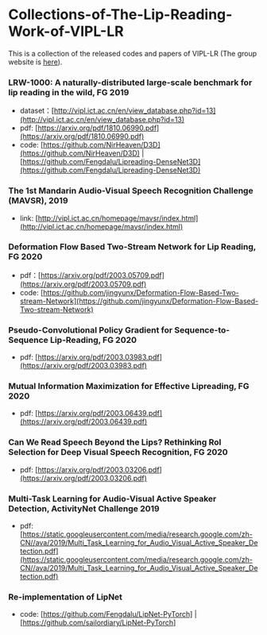 # Collections-of-The-Lip-Reading-Work-of-VIPL-LR
This is a collection of the released codes and papers of VIPL-LR (The group website is [here](http://vipl.ict.ac.cn/en/team.php?id=9)).

### LRW-1000: A naturally-distributed large-scale benchmark for lip reading in the wild, FG 2019
  * dataset：[http://vipl.ict.ac.cn/en/view_database.php?id=13](http://vipl.ict.ac.cn/en/view_database.php?id=13)  
  * pdf: [https://arxiv.org/pdf/1810.06990.pdf](https://arxiv.org/pdf/1810.06990.pdf)  
  * code: [https://github.com/NirHeaven/D3D](https://github.com/NirHeaven/D3D)   | [https://github.com/Fengdalu/Lipreading-DenseNet3D](https://github.com/Fengdalu/Lipreading-DenseNet3D)  
### The 1st Mandarin Audio-Visual Speech Recognition Challenge (MAVSR), 2019
  * link: [http://vipl.ict.ac.cn/homepage/mavsr/index.html](http://vipl.ict.ac.cn/homepage/mavsr/index.html)
  
### Deformation Flow Based Two-Stream Network for Lip Reading, FG 2020
  * pdf：[https://arxiv.org/pdf/2003.05709.pdf](https://arxiv.org/pdf/2003.05709.pdf)  
  * code: [https://github.com/jingyunx/Deformation-Flow-Based-Two-stream-Network](https://github.com/jingyunx/Deformation-Flow-Based-Two-stream-Network)
  
### Pseudo-Convolutional Policy Gradient for Sequence-to-Sequence Lip-Reading, FG 2020
  * pdf: [https://arxiv.org/pdf/2003.03983.pdf](https://arxiv.org/pdf/2003.03983.pdf)
  
### Mutual Information Maximization for Effective Lipreading, FG 2020
  * pdf: [https://arxiv.org/pdf/2003.06439.pdf](https://arxiv.org/pdf/2003.06439.pdf)
  
### Can We Read Speech Beyond the Lips? Rethinking RoI Selection for Deep Visual Speech Recognition, FG 2020
  * pdf: [https://arxiv.org/pdf/2003.03206.pdf](https://arxiv.org/pdf/2003.03206.pdf)
  
### Multi-Task Learning for Audio-Visual Active Speaker Detection, ActivityNet Challenge 2019
  * pdf: [https://static.googleusercontent.com/media/research.google.com/zh-CN//ava/2019/Multi_Task_Learning_for_Audio_Visual_Active_Speaker_Detection.pdf](https://static.googleusercontent.com/media/research.google.com/zh-CN//ava/2019/Multi_Task_Learning_for_Audio_Visual_Active_Speaker_Detection.pdf)


### Re-implementation of LipNet
  * code: [https://github.com/Fengdalu/LipNet-PyTorch] | [https://github.com/sailordiary/LipNet-PyTorch]
